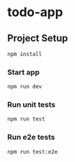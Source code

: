 # todo-app

## Project Setup

```sh
npm install
```

### Start app

```sh
npm run dev
```

### Run unit tests

```sh
npm run test
```

### Run e2e tests

```sh
npm run test:e2e
```

